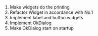 1. Make widgets do the printing
2. Refactor Widget in accordance with No.1
2. Implement label and button widgets
3. Implement OkDialog
4. Make OkDialog start on startup

